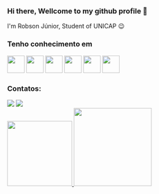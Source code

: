 ### Hi there, Wellcome to my github profile 👋

I'm Robson Júnior, Student of UNICAP 😉

### Tenho conhecimento em

<img src="https://cdn.jsdelivr.net/gh/devicons/devicon/icons/arduino/arduino-original-wordmark.svg" heigh="40" width="40"/> <img src="https://cdn.jsdelivr.net/gh/devicons/devicon/icons/css3/css3-plain-wordmark.svg" heigh="40" width="40"/> <img src="https://cdn.jsdelivr.net/gh/devicons/devicon/icons/html5/html5-original-wordmark.svg" heigh="40" width="40"/> <img src="https://cdn.jsdelivr.net/gh/devicons/devicon/icons/java/java-original-wordmark.svg" heigh="40" width="40"/> <img src="https://cdn.jsdelivr.net/gh/devicons/devicon/icons/javascript/javascript-original.svg" heigh="40" width="40"/> <img src="https://cdn.jsdelivr.net/gh/devicons/devicon/icons/python/python-original-wordmark.svg" heigh="40" width="40"/>
          
 ### Contatos:

<div>
<a href="https://instagram.com/jun.lins" target="_blank"><img src="https://img.shields.io/badge/-Instagram-%23E4405F?style=for-the-badge&logo=instagram&logoColor=white" target="_blank"></a>
<a href = "mailto:robson.2021104910@unicap.br"><img src="https://img.shields.io/badge/Gmail-D14836?style=for-the-badge&logo=gmail&logoColor=white" target="_blank"></a>
</div>      
 
<div>
<a href="https://github.com/RobLins12">
<img height="150em" src="https://github-readme-stats.vercel.app/api/top-langs/?username=RobLins12&layout=compact&langs_count=7&theme=dracula"/>
<img height="180em" src="https://github-readme-stats.vercel.app/api?username=RobLins12&show_icons=true&theme=dracula&include_all_commits=true&count_private=true"/>
</div>
          

          
          
          
          
          
<!--
**RobLins12/RobLins12** is a ✨ _special_ ✨ repository because its `README.md` (this file) appears on your GitHub profile.

